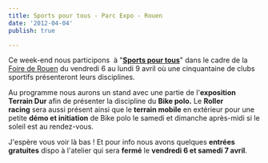 ```yaml
---
title: Sports pour tous - Parc Expo - Rouen
date: '2012-04-04'
publish: true

---
```

Ce week-end nous participons  à "**[Sports pour tous](http://www.foirederouen.fr/index.php/exposer/sports-pour-tous)**" dans le cadre de la [Foire de Rouen](http://www.foirederouen.fr) du vendredi 6 au lundi 9 avril où une cinquantaine de clubs sportifs présenteront leurs disciplines.

Au programme nous aurons un stand avec une partie de l'**exposition Terrain Dur** afin de présenter la discipline du **Bike polo.** Le **Roller racing** sera aussi présent ainsi que le **terrain mobile** en extérieur pour une petite **démo et initiation** de Bike polo le samedi et dimanche après-midi si le soleil est au rendez-vous.

J'espère vous voir là bas ! Et pour info nous avons quelques **entrées gratuites** dispo à l'atelier qui sera **fermé** le **vendredi 6 et samedi 7 avril**.